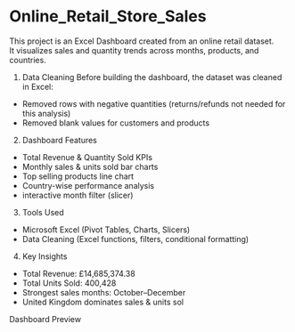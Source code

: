 # Online_Retail_Store_Sales

This project is an Excel Dashboard created from an online retail dataset.  
It visualizes sales and quantity trends across months, products, and countries.

1. Data Cleaning
Before building the dashboard, the dataset was cleaned in Excel:
- Removed rows with negative quantities (returns/refunds not needed for this analysis)
- Removed blank values for customers and products

2. Dashboard Features
- Total Revenue & Quantity Sold KPIs
- Monthly sales & units sold bar charts
- Top selling products line chart
- Country-wise performance analysis
- interactive month filter (slicer)

3. Tools Used
- Microsoft Excel (Pivot Tables, Charts, Slicers)
- Data Cleaning (Excel functions, filters, conditional formatting)

4. Key Insights
- Total Revenue: £14,685,374.38
- Total Units Sold: 400,428
- Strongest sales months: October–December
- United Kingdom dominates sales & units sol

Dashboard Preview
